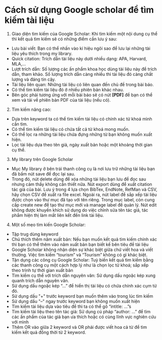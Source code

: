 # Cách sử dụng Google scholar để tìm kiếm tài liệu
1. Giao diện tìm kiếm của Google Scholar:
Khi tìm kiếm một nội dung cụ thể thì kết quả tìm kiếm sẽ có những điểm cần lưu ý sau:
  - Lưu bài viết: Bạn có thể nhấn vào kí hiệu ngôi sao để lưu lại những tài liệu yêu thích trong my library.
  - Quick citation: Trích dẫn tài liệu này dưới nhiều dạng: APA, Harvard, MLA,...
  - Lượt trích dẫn: Số lượng các ấn phẩm khoa học dùng tài liệu này để trích dẫn, tham khảo. Số lượng trích dẫn càng nhiều thì tài liệu đó càng chất lượng và đáng tin cậy.
  - Tài liệu liên quan: Những tài liệu có liên quan đến chủ đề trong bài báo.
  - Có thể tìm kiếm tài liệu đó ở nhiều phiên bản khác nhau.
  - Bên góc phải tương ứng với mỗi bài báo sẽ có nút <b>[PDF]</b> để bạn có thể xem và tải về phiên bản PDF của tài liệu (nếu có).
2. Tìm kiếm nâng cao:
  - Dựa trên keyword ta có thể tìm kiếm tài liệu có chính xác từ khoá mình cần tìm.
  - Có thể tìm kiếm tài liệu có chứa tất cả từ khoá mong muốn.
  - Có thể lọc ra những tài liệu chứa đựng những từ bạn không muốn xuất hiện.
  - Lọc tài liệu dựa theo tên giả, ngày xuất bản hoặc một khoảng thời gian cụ thể.
3. My library trên Google Scholar
  - Mục My library ở bên trái thanh công cụ là nơi lưu trữ những tài liệu bạn đã bấm nút save để đọc lại sau.
  - Trong đó, nút delete dùng để xóa những tài liệu bạn lưu để đọc sau nhưng cảm thấy không cần thiết nữa. Nút export  dùng để xuất citation tác giả của bài. Lưu ý trong 4 lựa chọn BibTex, EndNote, RefMan và CSV, hãy chọn CSV để xuất ra file excel. Ngoài ra, nút label để sắp xếp tài liệu được chọn vào thư mục đã tạo với tên riêng. Trong mục label, còn cung cấp create new để tạo thư mục mới và manage label để quản lý. Nút edit không được khuyến khích sử dụng do việc chỉnh sửa tên tác giả, tác phẩm hiện thị làm mất liên kết đến link tài liệu.
4. Một số mẹo tìm kiến Google Scholar:
  - Tập trug dùng keyword
  - Chú thích thêm năm xuất bản: Nếu bạn muốn kết quả tìm kiếm chính xác thì bạn có thể thêm vào năm xuất bản bạn biết kế bên tiêu đề tài liệu
  - Google Scholar không nhận diện sự khác biệt giữa chứ viết hoa và viết thường. Việc tìm kiếm “tourism” và “Tourism” không có gì khác biệt.
  - Tận dụng các công cụ Google Scholar: Tuỳ biến kết quả tìm kiếm bằng các thanh công cụ một cách hợp lý như là chọn lọc từ khoá; sắp xếp theo trình tự thời gian xuất bản
  - Tìm kiếm cụ thể với trích dẫn nguyên văn: Sử dụng dấu ngoặc kép xung quanh trích dẫn nguyên văn.
  - Sử dụng dấu ngoặc kép “…” để hiển thị tài liệu có chứa chính xác cụm từ đó.
  - Sử dụng dấu "+" trước keyword bạn muốn thêm vào trong lúc tìm kiếm
  - Sử dụng dấu "–" ngay trước keyword bạn không muốn xuất hiện
  - Tìm kiếm tài liệu dựa vào tiêu đề thì ta có thể gõ “intitle: …”s
  - Tìm kiếm tài liệu theo tên tác giả: Sử dụng cú pháp “author: …” để tìm các ấn phẩm của tác giả bạn ưa thích hoặc có cùng lĩnh vực nghiên cứu với mình
  - Thêm OR vào giữa 2 keyword và OR phải được viết hoa cả từ để tìm kiếm kết quả đồng thời từ 2 keyword.